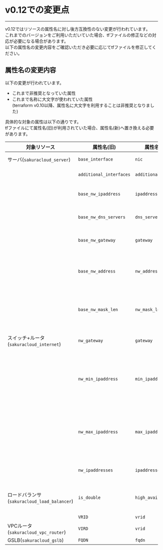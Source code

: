 # v0.12での変更点

---

v0.12ではリソースの属性名に対し後方互換性のない変更が行われています。  
これまでのバージョンをご利用いただいていた場合、tfファイルの修正などの対応が必要になる場合があります。  
以下の属性名の変更内容をご確認いただき必要に応じてtfファイルを修正してください。

## 属性名の変更内容

以下の変更が行われています。

- これまで非推奨となっていた属性
- これまで名称に大文字が使われていた属性  
(terraform v0.10以降、属性名に大文字を利用することは非推奨となりました)

具体的な対象の属性は以下の通りです。  
tfファイルにて属性名(旧)が利用されていた場合、属性名(新)へ置き換える必要があります。 

|対象リソース                               |属性名(旧)                | 属性名(新)           | 説明           | 
|-----------------------------------------|-------------------------|---------------------|---------------|
|サーバ(`sakuracloud_server`)              | `base_interface`        | `nic`               | 基本NIC |
|                                         | `additional_interfaces` | `additional_nics`   | 追加NIC |
|                                         | `base_nw_ipaddress`     | `ipaddress`         | IPアドレス |
|                                         | `base_nw_dns_servers`   | `dns_servers`       | DNSサーバ |
|                                         | `base_nw_gateway`       | `gateway`           | ゲートウェイ |
|                                         | `base_nw_address`       | `nw_address`        | ネットワークアドレス |
|                                         | `base_nw_mask_len`      | `nw_mask_len`       | ネットワークマスク長 |
|スイッチ+ルータ(`sakuracloud_internet`)    | `nw_gateway`            | `gateway`           | ゲートウェイ |
|                                         | `nw_min_ipaddress`      | `min_ipaddress`     | 割り当て可能な最小IPアドレス |
|                                         | `nw_max_ipaddress`      | `max_ipaddress`     | 割り当て可能な最大IPアドレス |
|                                         | `nw_ipaddresses`        | `ipaddresses`       | IPアドレス |
|ロードバランサ(`sakuracloud_load_balancer`)| `is_double`             | `high_availability` | 冗長化構成の有無 |
|                                         | `VRID`                  | `vrid`              | VRID |
|VPCルータ(`sakuracloud_vpc_router`)       | `VIRD`                  | `vrid`              | VRID |
|GSLB(`sakuracloud_gslb`)                 | `FQDN`                  | `fqdn`              | FQDN |

